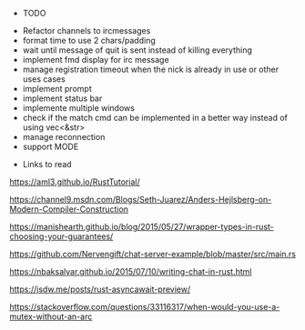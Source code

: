 * TODO 

- Refactor channels to ircmessages
- format time to use 2 chars/padding
- wait until message of quit is sent instead of killing everything
- implement fmd display for irc message
- manage registration timeout when the nick is already in use or other uses cases
- implement prompt
- implement status bar
- implemente multiple windows
- check if the match cmd can be implemented in a better way instead of using vec<&str>
- manage reconnection
- support  MODE

* Links to read

https://aml3.github.io/RustTutorial/

https://channel9.msdn.com/Blogs/Seth-Juarez/Anders-Hejlsberg-on-Modern-Compiler-Construction

https://manishearth.github.io/blog/2015/05/27/wrapper-types-in-rust-choosing-your-guarantees/

https://github.com/Nervengift/chat-server-example/blob/master/src/main.rs

https://nbaksalyar.github.io/2015/07/10/writing-chat-in-rust.html

https://jsdw.me/posts/rust-asyncawait-preview/

https://stackoverflow.com/questions/33116317/when-would-you-use-a-mutex-without-an-arc
